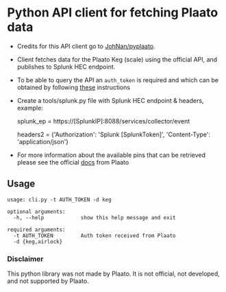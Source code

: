 # Python API client for fetching Plaato data

  * Credits for this API client go to [JohNan/pyplaato](https://github.com/JohNan/pyplaato).

  * Client fetches data for the Plaato Keg (scale) using the official API, and publishes to Splunk HEC endpoint.

  * To be able to query the API an `auth_token` is required and which can be obtained by following [these](https://plaato.zendesk.com/hc/en-us/articles/360003234717-Auth-token) instructions

  * Create a tools/splunk.py file with Splunk HEC endpoint & headers, example:
    
    splunk_ep = https://[SplunkIP]:8088/services/collector/event
    
    headers2 = {'Authorization': 'Splunk [SplunkToken]', 'Content-Type': 'application/json'}

  * For more information about the available pins that can be retrieved please see the official [docs](https://plaato.zendesk.com/hc/en-us/articles/360003234877-Pins) from Plaato

## Usage
```
usage: cli.py -t AUTH_TOKEN -d keg

optional arguments:
  -h, --help            show this help message and exit

required arguments:
  -t AUTH_TOKEN         Auth token received from Plaato
  -d {keg,airlock}
```

### Disclaimer
This python library was not made by Plaato. It is not official, not developed, and not supported by Plaato.
